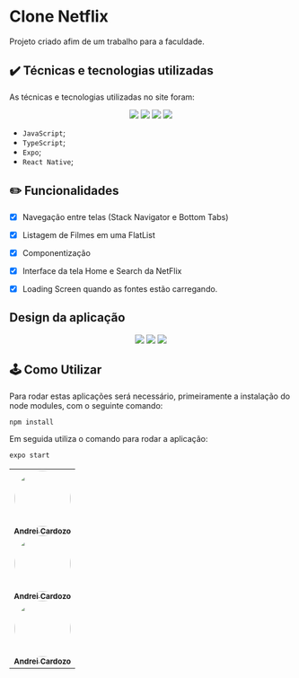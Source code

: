 # Clone Netflix

Projeto criado afim de um trabalho para a faculdade. 

## ✔️ Técnicas e tecnologias utilizadas

As técnicas e tecnologias utilizadas no site foram:

<p align="center">
  <img src="https://img.shields.io/badge/JavaScript-323330?style=for-the-badge&logo=javascript&logoColor=F7DF1E">
  <img src="https://img.shields.io/badge/TypeScript-007ACC?style=for-the-badge&logo=typescript&logoColor=white"/>
  <img src="https://img.shields.io/badge/Expo-1B1F23?style=for-the-badge&logo=expo&logoColor=white"/>
  <img src="https://img.shields.io/badge/React_Native-20232A?style=for-the-badge&logo=react&logoColor=61DAFB"/>
</p>

- `JavaScript`;
- `TypeScript`;
- `Expo`;
- `React Native`;

## ✏️ Funcionalidades
- [X] Navegação entre telas (Stack Navigator e Bottom Tabs)
- [X] Listagem de Filmes em uma FlatList
- [X] Componentização 
- [X] Interface da tela Home e Search da NetFlix
- [X] Loading Screen quando as fontes estão carregando.



## Design da aplicação
<p align="center">
   <img src="https://user-images.githubusercontent.com/67652151/196811625-c384ed07-3cbf-44f4-8a8d-321a3304530a.png"/>
  <img src="https://user-images.githubusercontent.com/67652151/196811953-55871fd2-2568-4ac5-9cef-841795d33cc1.png"/>
  <img src="https://user-images.githubusercontent.com/67652151/196812815-7f8c1323-30f2-4ccf-92da-ab745430a589.png"></>
</p>


## 🕹️ Como Utilizar
Para rodar estas aplicações será necessário, primeiramente a instalação do node modules, com o seguinte comando: 

```bash
npm install
```

Em seguida utiliza o comando para rodar a aplicação:

```bash
expo start 
```


<table align="center">
  <tr>
    <td align="center">
      <a href="https://github.com/AndreiCardozo">
        <img style="border-radius: 50%;" src="https://avatars.githubusercontent.com/u/67652151?v=4" width="100px;" alt=""/><br/><sub><b>Andrei Cardozo</b></sub>
      </a> <br/>
      <a href="https://github.com/AndreiCardozo" title="Andrei Cardozo"></a>
        <a href="https://github.com/AndreiCardozo">
        <img style="border-radius: 50%;" src="https://avatars.githubusercontent.com/u/67652151?v=4" width="100px;" alt=""/><br/><sub><b>Andrei Cardozo</b></sub>
      </a> <br/>
      <a href="https://github.com/AndreiCardozo" title="Andrei Cardozo"></a>
        <a href="https://github.com/AndreiCardozo">
        <img style="border-radius: 50%;" src="https://avatars.githubusercontent.com/u/67652151?v=4" width="100px;" alt=""/><br/><sub><b>Andrei Cardozo</b></sub>
      </a> <br/>
      <a href="https://github.com/AndreiCardozo" title="Andrei Cardozo"></a>
    </td>
